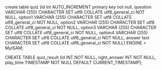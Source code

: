 create table quiz (id int AUTO_INCREMENT primary key not null, question VARCHAR (255) CHARACTER SET utf8 COLLATE utf8_general_ci NOT NULL, option1 VARCHAR (255) CHARACTER SET utf8 COLLATE utf8_general_ci NOT NULL, option2 VARCHAR (255) CHARACTER SET utf8 COLLATE utf8_general_ci NOT NULL, option3 VARCHAR (255) CHARACTER SET utf8 COLLATE utf8_general_ci NOT NULL, option4 VARCHAR (255) CHARACTER SET utf8 COLLATE utf8_general_ci NOT NULL, answer text CHARACTER SET utf8 COLLATE utf8_general_ci NOT NULL) ENGINE = MyISAM;

CREATE TABLE quiz_result (id INT NOT NULL, right_answer INT NOT NULL, play_time TIMESTAMP NOT NULL DEFAULT CURRENT_TIMESTAMP);

